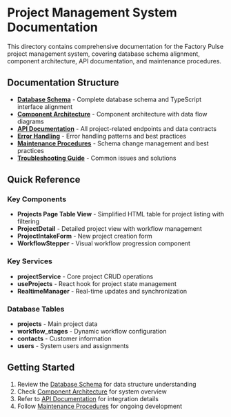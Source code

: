 # Project Management System Documentation

This directory contains comprehensive documentation for the Factory Pulse project management system, covering database schema alignment, component architecture, API documentation, and maintenance procedures.

## Documentation Structure

- **[Database Schema](./database-schema.md)** - Complete database schema and TypeScript interface alignment
- **[Component Architecture](./component-architecture.md)** - Component architecture with data flow diagrams
- **[API Documentation](./api-documentation.md)** - All project-related endpoints and data contracts
- **[Error Handling](./error-handling.md)** - Error handling patterns and best practices
- **[Maintenance Procedures](./maintenance-procedures.md)** - Schema change management and best practices
- **[Troubleshooting Guide](./troubleshooting-guide.md)** - Common issues and solutions

## Quick Reference

### Key Components
- **Projects Page Table View** - Simplified HTML table for project listing with filtering
- **ProjectDetail** - Detailed project view with workflow management
- **ProjectIntakeForm** - New project creation form
- **WorkflowStepper** - Visual workflow progression component

### Key Services
- **projectService** - Core project CRUD operations
- **useProjects** - React hook for project state management
- **RealtimeManager** - Real-time updates and synchronization

### Database Tables
- **projects** - Main project data
- **workflow_stages** - Dynamic workflow configuration
- **contacts** - Customer information
- **users** - System users and assignments

## Getting Started

1. Review the [Database Schema](./database-schema.md) for data structure understanding
2. Check [Component Architecture](./component-architecture.md) for system overview
3. Refer to [API Documentation](./api-documentation.md) for integration details
4. Follow [Maintenance Procedures](./maintenance-procedures.md) for ongoing development